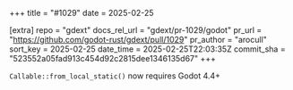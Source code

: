 +++
title = "#1029"
date = 2025-02-25

[extra]
repo = "gdext"
docs_rel_url = "gdext/pr-1029/godot"
pr_url = "https://github.com/godot-rust/gdext/pull/1029"
pr_author = "arocull"
sort_key = 2025-02-25
date_time = 2025-02-25T22:03:35Z
commit_sha = "523552a05fad913c454d92c2815dee1346135d67"
+++

`Callable::from_local_static()` now requires Godot 4.4+
